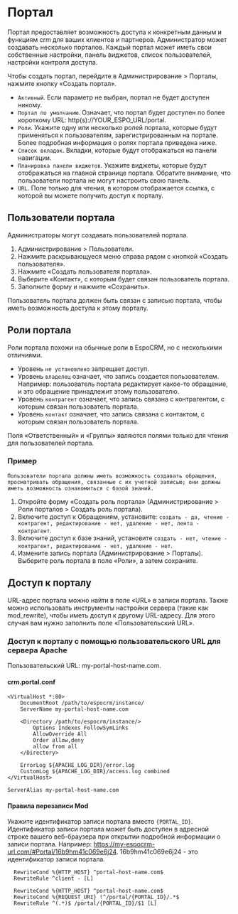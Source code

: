 # Портал

Портал предоставляет возможность доступа к конкретным данным и функциям crm для ваших клиентов и партнеров. Администратор может создавать несколько порталов. Каждый портал может иметь свои собственные настройки, панель виджетов, список пользователей, настройки контроля доступа.

Чтобы создать портал, перейдите в Администрирование > Порталы, нажмите кнопку «Создать портал».

* `Активный`. Если параметр не выбран, портал не будет доступен никому.
* `Портал по умолчанию`. Означает, что портал будет доступен по более короткому URL: http(s)://YOUR_ESPO_URL/portal.
* `Роли`. Укажите одну или несколько ролей портала, которые будут применяться к пользователям, зарегистрированным на портале. Более подробная информация о ролях портала приведена ниже.
* `Список вкладок`. Вкладки, которые будут отображаться на панели навигации.
* `Планировка панели виджетов`. Укажите виджеты, которые будут отображаться на главной странице портала. Обратите внимание, что пользователи портала не могут настроить свою панель.
* `URL`. Поле только для чтения, в котором отображается ссылка, с которой вы можете получить доступ к порталу.

## Пользователи портала

Администраторы могут создавать пользователей портала.

1. Администрирование > Пользователи.
2. Нажмите раскрывающуеся меню справа рядом с кнопкой «Создать пользователя».
3. Нажмите «Создать пользователя портала».
4. Выберите «Контакт», с которым будет связан пользователь портала.
5. Заполните форму и нажмите «Сохранить».

Пользователь портала должен быть связан с записью портала, чтобы иметь возможность доступа к этому порталу.

## Роли портала

Роли портала похожи на обычные роли в EspoCRM, но с несколькими отличиями.

* Уровень `не установлено` запрещает доступ.
* Уровень `владелец` означает, что запись создается пользователем. Например: пользователь портала редактирует какое-то обращение, и это обращение принадлежит этому пользователю.
* Уровень `контрагент` означает, что запись связана с контрагентом, с которым связан пользователь портала.
* Уровень `контакт` означает, что запись связана с контактом, с которым связан пользователь портала.

Поля «Ответственный» и «Группы» являются полями только для чтения для пользователей портала.

### Пример

`Пользователи портала должны иметь возможность создавать обращения, просматривать обращения, связанные с их учетной записью; они должны иметь возможность ознакомиться с базой знаний.`

1. Откройте форму «Создать роль портала» (Администрирование > Роли порталов > Создать роль портала).
2. Включите доступ к Обращениям, установите: `создать - да, чтение - контрагент, редактирование - нет, удаление - нет, лента - контрагент`.
3. Включите доступ к базе знаний, установите `создать - нет, чтение - контрагент, редактирование - нет, удаление - нет`.
4. Измените запись портала (Администрирование > Порталы). Выберите роль портала в поле «Роли», а затем сохраните.

## Доступ к порталу

URL-адрес портала можно найти в поле «URL» в записи портала. Также можно использовать инструменты настройки сервера (такие как mod_rewrite), чтобы иметь доступ к другому URL-адресу. Для этого случая вам нужно заполнить поле «Пользовательский URL».

### Доступ к порталу с помощью пользовательского URL для сервера Apache

Пользовательский URL: my-portal-host-name.com.

#### crm.portal.conf
```
<VirtualHost *:80>
	DocumentRoot /path/to/espocrm/instance/
	ServerName my-portal-host-name.com

    <Directory /path/to/espocrm/instance/>
        Options Indexes FollowSymLinks
        AllowOverride All
        Order allow,deny
        allow from all
    </Directory>

	ErrorLog ${APACHE_LOG_DIR}/error.log
	CustomLog ${APACHE_LOG_DIR}/access.log combined
</VirtualHost>

ServerAlias my-portal-host-name.com

```

#### Правила перезаписи Mod

Укажите идентификатор записи портала вместо `{PORTAL_ID}`. Идентификатор записи портала может быть доступен в адресной строке вашего веб-браузера при открытии подробной информации о записи портала. Например: https://my-espocrm-url.com/#Portal/16b9hm41c069e6j24. 16b9hm41c069e6j24 - это идентификатор записи портала.

```
  RewriteCond %{HTTP_HOST} ^portal-host-name.com$
  RewriteRule ^client - [L]

  RewriteCond %{HTTP_HOST} ^portal-host-name.com$
  RewriteCond %{REQUEST_URI} !^/portal/{PORTAL_ID}/.*$
  RewriteRule ^(.*)$ /portal/{PORTAL_ID}/$1 [L]
```
